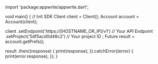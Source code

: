 import 'package:appwrite/appwrite.dart';

void main() { // Init SDK
  Client client = Client();
  Account account = Account(client);

  client
    .setEndpoint('https://[HOSTNAME_OR_IP]/v1') // Your API Endpoint
    .setProject('5df5acd0d48c2') // Your project ID
  ;
  Future result = account.getPrefs();

  result
    .then((response) {
      print(response);
    }).catchError((error) {
      print(error.response);
  });
}
